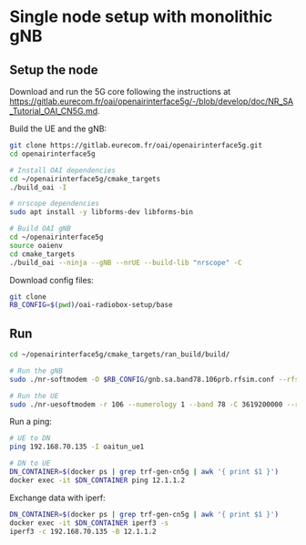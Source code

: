 # Single node setup with monolithic gNB

## Setup the node

Download and run the 5G core following the instructions at https://gitlab.eurecom.fr/oai/openairinterface5g/-/blob/develop/doc/NR_SA_Tutorial_OAI_CN5G.md.

Build the UE and the gNB:
```sh
git clone https://gitlab.eurecom.fr/oai/openairinterface5g.git
cd openairinterface5g

# Install OAI dependencies
cd ~/openairinterface5g/cmake_targets
./build_oai -I

# nrscope dependencies
sudo apt install -y libforms-dev libforms-bin

# Build OAI gNB
cd ~/openairinterface5g
source oaienv
cd cmake_targets
./build_oai --ninja --gNB --nrUE --build-lib "nrscope" -C
```

Download config files:
```sh
git clone
RB_CONFIG=$(pwd)/oai-radiobox-setup/base
```

## Run

```sh
cd ~/openairinterface5g/cmake_targets/ran_build/build/

# Run the gNB
sudo ./nr-softmodem -O $RB_CONFIG/gnb.sa.band78.106prb.rfsim.conf --rfsim --sa

# Run the UE
sudo ./nr-uesoftmodem -r 106 --numerology 1 --band 78 -C 3619200000 --rfsim --sa --uicc0.imsi 001010000000001 --rfsimulator.serveraddr 127.0.0.1
```

Run a ping:
```sh
# UE to DN
ping 192.168.70.135 -I oaitun_ue1

# DN to UE
DN_CONTAINER=$(docker ps | grep trf-gen-cn5g | awk '{ print $1 }')
docker exec -it $DN_CONTAINER ping 12.1.1.2
```

Exchange data with iperf:
```sh
DN_CONTAINER=$(docker ps | grep trf-gen-cn5g | awk '{ print $1 }')
docker exec -it $DN_CONTAINER iperf3 -s
iperf3 -c 192.168.70.135 -B 12.1.1.2
```